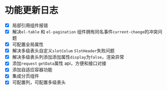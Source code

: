 # 功能更新日志

- [x] 局部引用组件报错
- [x] 解决`el-table` 和 `el-pagination` 组件拥有同名事件`current-change`的冲突问题
- [x] 可配置全局属性
- [x] 解决多级表头自定义`slotColum` `SlotHeader`失败问题
- [x] 解决多级表头列添加添加属性`display`为`false`，渲染异常
- [x] 添加`request` `getData`属性 api，方便和接口对接
- [x] 添加自适应容器功能
- [x] 集成分页组件
- [x] 可配置列，可配置多级表头
